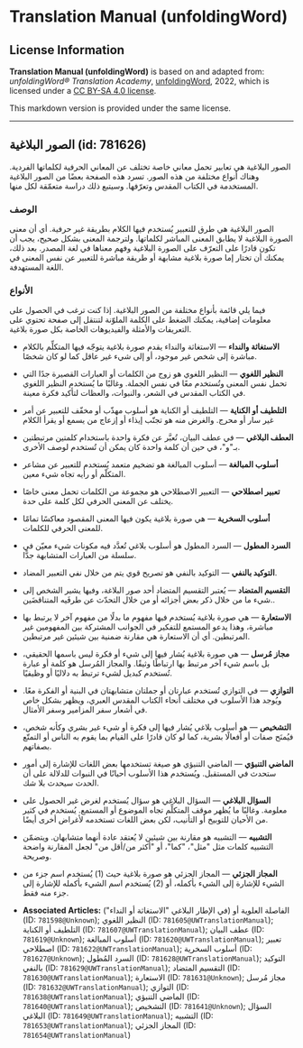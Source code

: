 # Translation Manual (unfoldingWord)

## License Information

**Translation Manual (unfoldingWord)** is based on and adapted from: _unfoldingWord® Translation Academy_, [unfoldingWord](https://unfoldingword.org/utw), 2022, which is licensed under a [CC BY-SA 4.0 license](https://creativecommons.org/licenses/by-sa/4.0/legalcode.en).

This markdown version is provided under the same license.



--------------------------------

## الصور البلاغية (id: 781626)

الصور البلاغية هي تعابير تحمل معاني خاصة تختلف عن المعاني الحرفية لكلماتها الفردية. وهناك أنواع مختلفة من هذه الصور. تسرد هذه الصفحة بعضًا من الصور البلاغية المستخدمة في الكتاب المقدس وتعرّفها. وسيتبع ذلك دراسة متعمّقة لكل منها.

### الوصف

الصور البلاغية هي طرق للتعبير يُستخدم فيها الكلام بطريقة غير حرفية. أي أن معنى الصورة البلاغية لا يطابق المعنى المباشر لكلماتها. ولترجمة المعنى بشكل صحيح، يجب أن تكون قادرًا على التعرّف على الصورة البلاغية وفهم معناها في لغة المصدر. بعد ذلك، يمكنك أن تختار إما صورة بلاغية مشابهة أو طريقة مباشرة للتعبير عن نفس المعنى في اللغة المستهدفة.

### الأنواع

فيما يلي قائمة بأنواع مختلفة من الصور البلاغية. إذا كنت ترغب في الحصول على معلومات إضافية، يمكنك الضغط على الكلمة الملوّنة لتنتقل إلى صفحة تحتوي على التعريفات والأمثلة والفيديوهات الخاصة بكل صورة بلاغية.

* **الاستغاثة والنداء** — الاستغاثة والنداء يقدم صورة بلاغية يتوجّه فيها المتكلِّم بالكلام مباشرة إلى شخص غير موجود، أو إلى شيء غير عاقل كما لو كان شخصًا.
* **النظير اللغوي** — النظير اللغوي هو زوج من الكلمات أو العبارات القصيرة جدًا التي تحمل نفس المعنى وتُستخدم معًا في نفس الجملة. وغالبًا ما يُستخدم النظير اللغوي في الكتاب المقدس في الشعر، والنبوات، والعظات لتأكيد فكرة معينة.
* **التلطيف أو الكناية** — التلطيف أو الكناية هو أسلوب مهذّب أو مخفّف للتعبير عن أمر غير سار أو محرج. والغرض منه هو تجنّب إيذاء أو إزعاج من يسمع أو يقرأ الكلام
* **العطف البلاغي** — في عطف البيان، تُعبَّر عن فكرة واحدة باستخدام كلمتين مرتبطتين بـ"و"، في حين أن كلمة واحدة كان يمكن أن تُستخدم لوصف الأخرى.
* **أسلوب المبالغة** — أسلوب المبالغة هو تضخيم متعمد يُستخدم للتعبير عن مشاعر المتكلّم أو رأيه تجاه شيء معين.
* **تعبير اصطلاحي** — التعبير الاصطلاحي هو مجموعة من الكلمات تحمل معنى خاصًا يختلف عن المعنى الحرفي لكل كلمة على حدة.
* **أسلوب السخرية** — هي صورة بلاغية يكون فيها المعنى المقصود معاكسًا تمامًا للمعنى الحرفي للكلمات.
* **السرد المطول** — السرد المطول هو أسلوب بلاغي تُعدَّد فيه مكونات شيء معيّن في سلسلة من العبارات المتشابهة جدًّا.
* **التوكيد بالنفي** — التوكيد بالنفي هو تصريح قوي يتم من خلال نفي التعبير المضاد.
* **التقسيم المتضاد** — يُعتبر التقسيم المتضاد أحد صور البلاغة، وفيها يشير الشخص إلى شيء ما من خلال ذكر بعض أجزائه أو من خلال التحدّث عن طرفَيه المتناقضَين..
* **الاستعارة** — هي صورة بلاغية يُستخدم فيها مفهوم ما بدلًا من مفهوم آخر لا يرتبط بها مباشرة، وهذا يدعو المستمع للتفكير في الجوانب المشتركة بين المفهومين غير المرتبطين. أي أن الاستعارة هي مقارنة ضمنية بين شيئين غير مرتبطين.
* **مجاز مُرسل** — هي صورة بلاغية يُشار فيها إلى شيء أو فكرة ليس باسمها الحقيقي، بل باسم شيء آخر مرتبط بها ارتباطًا وثيقًا. والمجاز المُرسل هو كلمة أو عبارة تُستخدم كبديل لشيء ترتبط به دلاليًا أو وظيفيًا.
* **التوازي** — في التوازي تُستخدم عبارتان أو جملتان متشابهتان في البنية أو الفكرة معًا. ويُوجد هذا الأسلوب في مختلف أنحاء الكتاب المقدس العبري، ويظهر بشكل خاص في أشعار سفر المزامير وسفر الأمثال.
* **التشخيص** — هو أسلوب بلاغي يُشار فيها إلى فكرة أو شيء غير بشري وكأنه شخص، فيُمنَح صفات أو أفعالًا بشرية، كما لو كان قادرًا على القيام بما يقوم به الناس أو التمتّع بصفاتهم.
* **الماضي التنبؤي** — الماضي التنبؤي هو صيغة تستخدمها بعض اللغات للإشارة إلى أمور ستحدث في المستقبل. ويُستخدم هذا الأسلوب أحيانًا في النبوات للدلالة على أن الحدث سيحدث بلا شك.
* **السؤال البلاغي** — السؤال البلاغي هو سؤال يُستخدم لغرض غير الحصول على معلومة. وغالبًا ما يُظهر موقف المتكلِّم تجاه الموضوع أو المستمع. يُستخدم في كثير من الأحيان للتوبيخ أو التأنيب، لكن بعض اللغات تستخدمه لأغراض أخرى أيضًا.
* **التشبيه** — التشبيه هو مقارنة بين شيئين لا يُعتقد عادة أنهما متشابهان. ويتضمّن التشبيه كلمات مثل "مثل"، "كما"، أو "أكثر من/أقل من" لجعل المقارنة واضحة وصريحة.
* **المجاز الجزئي** — المجاز الجزئي هو صورة بلاغية حيث (1\) يُستخدم اسم جزء من الشيء للإشارة إلى الشيء بأكمله، أو (2\) يُستخدم اسم الشيء بأكمله للإشارة إلى جزء منه فقط.

* **Associated Articles:** الفاصلة العلوية أو (في الإطار البلاغي "الاستغاثة أو النداء") (ID: `781598@Unknown`); النظير اللغوي (ID: `781605@UWTranslationManual`); التلطيف أو الكناية (ID: `781607@UWTranslationManual`); عطف البيان (ID: `781619@Unknown`); أسلوب المبالغة (ID: `781620@UWTranslationManual`); تعبير اصطلاحي  (ID: `781622@UWTranslationManual`); أسلوب السخرية (ID: `781627@Unknown`); السرد المُطول (ID: `781628@UWTranslationManual`); التوكيد بالنفي (ID: `781629@UWTranslationManual`); التقسيم المتضاد (ID: `781630@UWTranslationManual`); الاستعارة (ID: `781631@Unknown`); مجاز مُرسل (ID: `781632@UWTranslationManual`); التوازي (ID: `781638@UWTranslationManual`); الماضي التنبؤي (ID: `781640@UWTranslationManual`); التشخيص (ID: `781641@Unknown`); السؤال البلاغي (ID: `781649@UWTranslationManual`); التشبيه (ID: `781653@UWTranslationManual`); المجاز الجزئي (ID: `781654@UWTranslationManual`)

